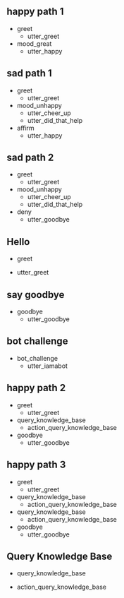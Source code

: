 ## happy path 1
* greet
  - utter_greet
* mood_great
  - utter_happy

## sad path 1
* greet
  - utter_greet
* mood_unhappy
  - utter_cheer_up
  - utter_did_that_help
* affirm
  - utter_happy

## sad path 2
* greet
  - utter_greet
* mood_unhappy
  - utter_cheer_up
  - utter_did_that_help
* deny
  - utter_goodbye

## Hello
* greet
- utter_greet

## say goodbye
* goodbye
  - utter_goodbye

## bot challenge
* bot_challenge
  - utter_iamabot

## happy path 2
* greet
  - utter_greet
* query_knowledge_base
  - action_query_knowledge_base
* goodbye
  - utter_goodbye

## happy path 3
* greet
  - utter_greet
* query_knowledge_base
  - action_query_knowledge_base
* query_knowledge_base
  - action_query_knowledge_base
* goodbye
  - utter_goodbye

## Query Knowledge Base
* query_knowledge_base
- action_query_knowledge_base


